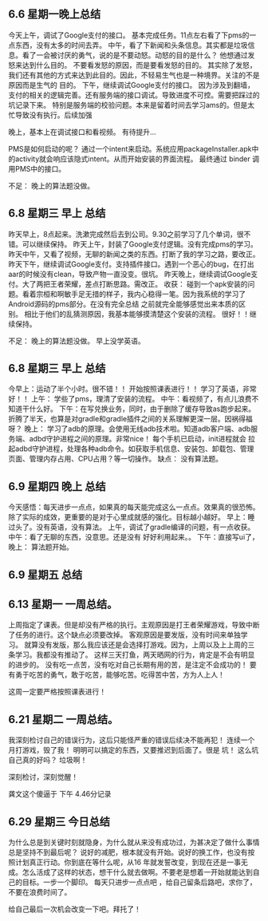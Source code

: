 ## 6.6 星期一晚上总结

今天上午，调试了Google支付的接口。 基本完成任务。11点左右看了下pms的一点东西，没有太多的时间去弄。
中午，看了下新闻和头条信息。其实都是垃圾信息。看了一会被讨厌的勇气，说的是不要动怒。动怒的目的是什么？ 他想通过发怒来达到什么目的。 不要看发怒的原因，而是要看发怒的目的。
其实除了发怒，我们还有其他的方式来达到此目的。因此，不轻易生气也是一种境界。关注的不是原因而是生气的 目的。 下午，继续调试Google支付的接口。
因为涉及到翻墙，支付的相关的逻辑完善。还有服务端的接口调试。导致进度不可控。需要把踩过的坑记录下来。 特别是服务端的校验问题。本来是留着时间去学习ams的。但是太忙导致没有执行。后续加强

晚上，基本上在调试接口和看视频。 有待提升...

PMS是如何启动的呢？ 通过一个intent来启动。系统应用packageInstaller.apk中的activity就会响应该隐式intent。从而开始安装的界面流程。 最终通过 binder
调用PMS中的接口。

不足： 晚上的算法题没做。

## 6.8 星期三 早上 总结

昨天早上，8点起来。洗漱完成然后去到公司。9.30之前学习了几个单词，很不错。可以继续保持。 昨天上午，封装了Google支付逻辑。没有完成pms的学习。
昨天中午，又看了视频，无聊的新闻之类的东西。打断了我的学习之路，要改正。
昨天下午，继续调试Google支付。支持插件接口。遇到一个恶心的bug，在打出aar的时候没有clean，导致产物一直没变。很坑。
昨天晚上，继续调试Google支付。大了两把王者荣耀，差点打断思路。需改正。 收获：
碰到一个apk安装的问题。看着宗桓和啊敏手足无措的样子，我内心稳得一笔。因为我系统的学习了Android源码的pms部分。在没有完全总结 之前就完全能够感觉出来本质的区别。
相比于他们的乱猜测原因，我基本能够摸清楚这个安装的流程。 很好！！继续保持。

不足： 晚上的算法题没做。 早上没学英语。

## 6.8 星期三 早上 总结

今早上：运动了半个小时。很不错！！ 开始按照课表进行！！ 学习了英语，非常好！！ 上午： 学些了pms，理清了安装的流程。 中午：看视频了，有点儿浪费不知道干什么好。
下午：在写兑换业务，同时，由于删除了缓存导致as跑步起来。折腾了半天，也算是对gradle和gradle插件之间的关系理解更深一层。因祸得福呀？ 晚上：
学习了adb的原理。会使用无线adb技术啦。知道adb客户端、adb服务端、adbd守护进程之间的原理。非常nice！ 每个手机已启动，init进程就会
拉起adbd守护进程，处理各种adb命令。如获取手机信息、安装包、卸载包、管理页面、管理内存占用、CPU占用？等一切操作。 缺点： 没有算法题。

## 6.9 星期四 晚上 总结

今天感悟：每天进步一点点，如果真的每天能完成这么一点点。效果真的很恐怖。除了实际的成效，更重要的是对于心里成就感的强化。目标越小越好。 早上：睡过头了。没有英语，没有算法。
上午，调试了gradle编译的问题，有一点收获。 中午：看了无聊的东西，没意思。还是没有 好好利用起来。。 下午：直接写ui了， 晚上： 算法题开始。

## 6.9 星期五 总结

## 6.13 星期一 一周总结。

上周指定了课表。但是却没有严格的执行。主观原因是打王者荣耀游戏，导致中断了任务的进行。这个缺点必须要改掉。 客观原因是要发版，没有时间来单独学习。
就算没有发版，那么我应该还是会选择打游戏。因为，上周以及上上周的三条学习。我都没有推动了。 这样三天打鱼，两天晒网的行为，肯定是不会有明显的进步的。
没有吃一点苦，没有吃对自己长期有用的苦，是注定不会成功的！ 要有勇于吃苦的勇气，敢于吃苦，能够吃苦。吃得苦中苦，方为人上人！

这周一定要严格按照课表进行！

## 6.21 星期二 一周总结。

我深刻检讨自己的错误行为，这后只能怪严重的错误后续决不能再犯！ 连续一个月打游戏，毁了我！ 明明可以搞定的东西，又要推迟到后面了。很是 坑！ 这么坑自己真的好吗？ 垃圾啊！

深刻检讨，深刻觉醒！

龚文这个傻逼于 下午 4.46分记录

## 6.29 星期三 今日总结

为什么总是到关键时刻就隐身，为什么就从来没有成功过，为甚决定了做什么事情总是坚持不到最后呢？ 说好的减肥，根本就没有开始。说好的换工作，也没有按照计划真正行动。你到底在等什么呢，从16
年就发誓改变，到现在还是一事无成。怎么活成了这样的状态，想干什么就去做啊。不要老是想着一开始就能达到自己的目标。一步一个脚印。 每天只进步一点点吧 ，给自己留条后路吧，求你了，不要在浪费时间了。

给自己最后一次机会改变一下吧。拜托了！ 
























